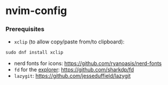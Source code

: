 # nvim-config 

### Prerequisites
- `xclip` (to allow copy/paste from/to clipboard):
```
sudo dnf install xclip
```
- nerd fonts for icons: https://github.com/ryanoasis/nerd-fonts
- `fd` for the [explorer](https://github.com/folke/snacks.nvim/blob/main/docs/explorer.md): https://github.com/sharkdp/fd
- `lazygit`: https://github.com/jesseduffield/lazygit
